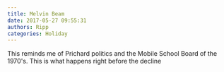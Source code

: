 ```yaml
---
title: Melvin Beam
date: 2017-05-27 09:55:31
authors: Ripp
categories: Holiday
---
```


 This reminds me of Prichard politics and the Mobile School Board of the 1970's.  This is what happens right before the decline